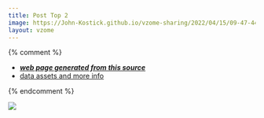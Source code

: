 ```yaml
---
title: Post Top 2
image: https://John-Kostick.github.io/vzome-sharing/2022/04/15/09-47-44-Post-Top-2/Post-Top-2.png
layout: vzome
---
```


{% comment %}
 - [***web page generated from this source***][post]
 - [data assets and more info][github]

[post]: <https://John-Kostick.github.io/vzome-sharing/2022/04/15/Post-Top-2-09-47-44.html>
[github]: <https://github.com/John-Kostick/vzome-sharing/tree/main/2022/04/15/09-47-44-Post-Top-2/>
{% endcomment %}

<vzome-viewer style="width: 100%; height: 65vh;"
       src="https://John-Kostick.github.io/vzome-sharing/2022/04/15/09-47-44-Post-Top-2/Post-Top-2.vZome" >
  <img src="https://John-Kostick.github.io/vzome-sharing/2022/04/15/09-47-44-Post-Top-2/Post-Top-2.png" />
</vzome-viewer>